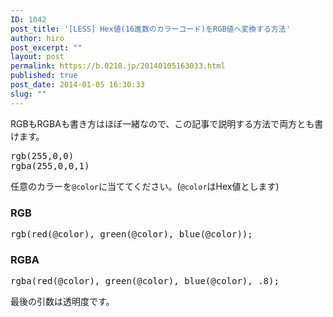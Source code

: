 ```yaml
---
ID: 1042
post_title: '[LESS] Hex値(16進数のカラーコード)をRGB値へ変換する方法'
author: hiro
post_excerpt: ""
layout: post
permalink: https://b.0218.jp/20140105163033.html
published: true
post_date: 2014-01-05 16:30:33
slug: ""
---
```

RGBもRGBAも書き方はほぼ一緒なので、この記事で説明する方法で両方とも書けます。
<pre>rgb(255,0,0)
rgba(255,0,0,1)</pre>
<!--more-->
任意のカラーを<code>@color</code>に当ててください。(<code>@color</code>はHex値とします)

<h3>RGB</h3>
<pre class="prettyprint linenums lang-css">rgb(red(@color), green(@color), blue(@color));</pre>

<h3>RGBA</h3>
<pre class="prettyprint linenums lang-css">rgba(red(@color), green(@color), blue(@color), .8);</pre>
<span class="text-muted">最後の引数は透明度です。</span>